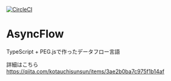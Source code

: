 [![CircleCI](https://circleci.com/gh/kotauchisunsun/AsyncFlow.svg?style=svg)](https://circleci.com/gh/kotauchisunsun/AsyncFlow)

# AsyncFlow

TypeScript + PEG.jsで作ったデータフロー言語

詳細はこちら
https://qiita.com/kotauchisunsun/items/3ae2b0ba7c975f1b14af
